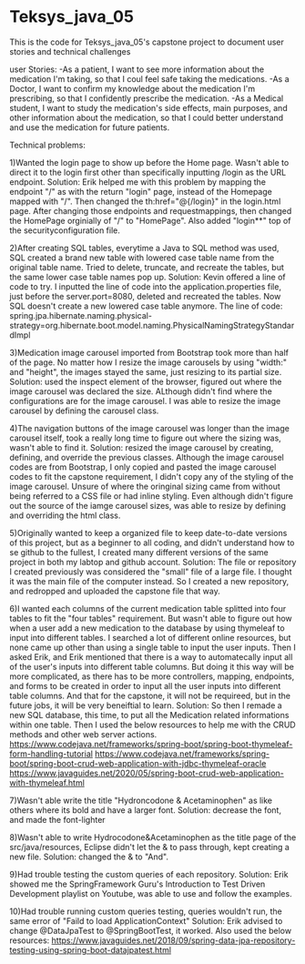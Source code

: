 # Teksys_java_05
This is the code for Teksys_java_05's capstone project to document user stories and technical challenges

user Stories:
-As a patient, I want to see more information about the medication I'm taking, so that I coul feel safe taking the medications.
-As a Doctor, I want to confirm my knowledge about the medication I'm prescribing, so that I confidently prescribe the medication.
-As a Medical student, I want to study the medication's side effects, main purposes, and other information about the medication, so that I could better
  understand and use the medication for future patients.
  
  
 Technical problems:

1)Wanted the login page to show up before the Home page. Wasn't able to direct it to the login first other than specifically inputting /login as the URL endpoint.
  Solution: Erik helped me with this problem by mapping the endpoint "/" as with the return "login" page, instead of the Homepage mapped with "/". Then changed the th:href="@{/login}" in the login.html page. After changing those endpoints and requestmappings, then changed the HomePage orginially of "/" to "HomePage". Also added "login**" top of the securityconfiguration file.
  
2)After creating SQL tables, everytime a Java to SQL method was used, SQL created a brand new table with lowered case table name from the original table name. Tried to delete, truncate, and recreate the tables, but the same lower case table names pop up.
  Solution: Kevin offered a line of code to try. I inputted the line of code into the application.properties file, just before the server.port=8080, deleted and recreated the tables. Now SQL doesn't create a new lowered case table anymore.
  The line of code:
    spring.jpa.hibernate.naming.physical-strategy=org.hibernate.boot.model.naming.PhysicalNamingStrategyStandardImpl
    
3)Medication image carousel imported from Bootstrap took more than half of the page. No matter how I resize the image carousels by using "width:" and "height", the images stayed the same, just resizing to its partial size.
  Solution: used the inspect element of the browser, figured out where the image carousel was declared the size. ALthough didn't find where the configurations are for the image carousel. I was able to resize the image carousel by defining the carousel class.
  
4)The navigation buttons of the image carousel was longer than the image carousel itself, took a really long time to figure out where the sizing was, wasn't able to find it. 
   Solution: resized the image carousel by creating, defining, and override the previous classes. Although the image carousel codes are from Bootstrap, I only copied and pasted the image carousel codes to fit the capstone requirement, I didn't copy any of the styling of the image carousel. Unsure of where the oringinal sizing came from without being referred to a CSS file or had inline styling. Even although didn't figure out the source of the iamge carousel sizes, was able to resize by defining and overriding the html class.
   
5)Originally wanted to keep a organized file to keep date-to-date versions of this project, but as a beginner to all coding, and didn't understand how to se github to the fullest, I created many different versions of the same project in both my labtop and github account.
  Solution: The file or repository I created previously was considered the "small" file of a large file. I thought it was the main file of the computer instead. So I created a new repository, and redropped and uploaded the capstone file that way.
  
6)I wanted each columns of the current medication table splitted into four tables to fit the "four tables" requirement. But wasn't able to figure out how when a user add a new medication to the database by using thymeleaf to input into different tables. I searched a lot of different online resources, but none came up other than using a single table to input the user inputs. Then I asked Erik, and Erik mentioned that there is a way to automatecally input all of the user's inputs into different table columns. But doing it this way will be more complicated, as there has to be more controllers, mapping, endpoints, and forms to be created in order to input all the user inputs into different table columns. And that for the capstone, it will not be requireed, but in the future jobs, it will be very beneiftial to learn.
    Solution: So then I remade a new SQL database, this time, to put all the Medication related informations within one table. Then I used the below resources to help me with the CRUD methods and other web server actions.
    https://www.codejava.net/frameworks/spring-boot/spring-boot-thymeleaf-form-handling-tutorial
    https://www.codejava.net/frameworks/spring-boot/spring-boot-crud-web-application-with-jdbc-thymeleaf-oracle
    https://www.javaguides.net/2020/05/spring-boot-crud-web-application-with-thymeleaf.html
    
7)Wasn't able write the title "Hydroncodone & Acetaminophen" as like others where its bold and have a larger font. 
    Solution: decrease the font, and made the font-lighter

8)Wasn't able to write Hydrocodone&Acetaminophen as the title page of the src/java/resources, Eclipse didn't let the & to pass through, kept creating a new file.
    Solution: changed the & to "And".
    
9)Had trouble testing the custom queries of each repository.
    Solution: Erik showed me the SpringFramework Guru's Introduction to Test Driven Development playlist on Youtube, was able to use and follow the examples.
    
10)Had trouble running custom queries testing, queries wouldn't run, the same error of "Faild to load ApplicationContext"
    Solution: Erik advised to change @DataJpaTest to @SpringBootTest, it worked. Also used the below resources:
    https://www.javaguides.net/2018/09/spring-data-jpa-repository-testing-using-spring-boot-datajpatest.html
    
    



